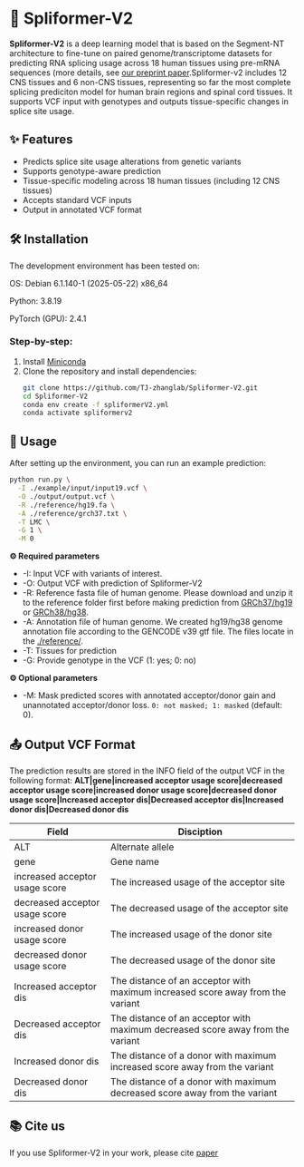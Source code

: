# 🧬 Spliformer-V2

**Spliformer-V2** is a deep learning model that is based on the Segment-NT architecture to fine-tune on paired genome/transcriptome datasets for predicting RNA splicing usage across 18 human tissues using pre-mRNA sequences (more details, see [our preprint paper]().Spliformer-v2 includes 12 CNS tissues and 6 non-CNS tissues, representing so far the most complete splicing prediciton model for human brain regions and spinal cord tissues. It supports VCF input with genotypes and outputs tissue-specific changes in splice site usage.

## ✨ Features

- Predicts splice site usage alterations from genetic variants  
- Supports genotype-aware prediction  
- Tissue-specific modeling across 18 human tissues (including 12 CNS tissues) 
- Accepts standard VCF inputs  
- Output in annotated VCF format
  
## 🛠 Installation
The development environment has been tested on:

OS: Debian 6.1.140-1 (2025-05-22) x86_64

Python: 3.8.19

PyTorch (GPU): 2.4.1

### Step-by-step:
1. Install [Miniconda](https://docs.conda.io/en/latest/miniconda.html)
2. Clone the repository and install dependencies:
    ```bash
    git clone https://github.com/TJ-zhanglab/Spliformer-V2.git
    cd Spliformer-V2
    conda env create -f spliformerV2.yml
    conda activate spliformerv2
    ```

## 🚀 Usage

After setting up the environment, you can run an example prediction:
```bash
python run.py \
  -I ./example/input/input19.vcf \
  -O ./output/output.vcf \
  -R ./reference/hg19.fa \
  -A ./reference/grch37.txt \
  -T LMC \
  -G 1 \
  -M 0
```
**⚙️ Required parameters**


-   -I: Input VCF with variants of interest.
-   -O: Output VCF with prediction of Spliformer-V2
-   -R: Reference fasta file of human genome. Please download and unzip it to the reference folder first before making prediction from [GRCh37/hg19](http://hgdownload.cse.ucsc.edu/goldenPath/hg19/bigZips/hg19.fa.gz) or [GRCh38/hg38](http://hgdownload.cse.ucsc.edu/goldenPath/hg38/bigZips/hg38.fa.gz).
-   -A: Annotation file of human genome.  We created hg19/hg38 genome annotation file according to the GENCODE v39 gtf file. The files locate in the [./reference/](https://github.com/TJ-zhanglab/Spliformer-V2/tree/main/reference).
-   -T: Tissues for prediction
-   -G: Provide genotype in the VCF (1: yes; 0: no)
  
**⚙️ Optional parameters**


-   -M: Mask predicted scores with annotated acceptor/donor gain and unannotated acceptor/donor loss. ```0: not masked; 1: masked``` (default: 0).

## 📤 Output VCF Format
The prediction results are stored in the INFO field of the output VCF in the following format: **ALT|gene|increased acceptor usage score|decreased acceptor usage score|increased donor usage score|decreased donor usage score|Increased acceptor dis|Decreased acceptor dis|Increased donor dis|Decreased donor dis**

|Field                          |Disciption                         |
|-------------------------------|-----------------------------|
|ALT            |Alternate allele            |
|gene            |Gene name            |
|increased acceptor usage score| The increased usage of the acceptor site|
|decreased acceptor usage score| The decreased usage of the acceptor site|
|increased donor usage score| The increased usage of the donor site|
|decreased donor usage score| The decreased usage of the donor site|
|Increased acceptor dis|The distance of an acceptor with maximum increased score away from the variant|
|Decreased acceptor dis|The distance of an acceptor with maximum decreased score away from the variant|
|Increased donor dis|The distance of a donor with maximum increased score away from the variant|
|Decreased donor dis|The distance of a donor with maximum decreased score away from the variant|

## 📚 Cite us
If you use Spliformer-V2 in your work, please cite [paper]()

